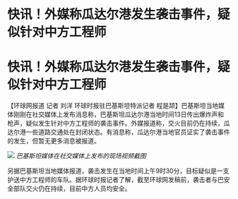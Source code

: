 # 快讯！外媒称瓜达尔港发生袭击事件，疑似针对中方工程师

# 快讯！外媒称瓜达尔港发生袭击事件，疑似针对中方工程师

【环球网报道 记者 刘洋 环球时报驻巴基斯坦特派记者
程是颉】巴基斯坦当地媒体刚刚在社交媒体上发布消息称，巴基斯坦瓜达尔港当地时间13日传出爆炸声和枪声，疑似发生针对中方工程师的袭击事件。外媒报道称，交火目前仍在持续，瓜达尔港一些道路交通处在封闭状态。有消息称，瓜达尔港当地官员证实了袭击事件的发生，但暂无更多消息被报道。

![](https://inews.gtimg.com/news_bt/OszxdeGKrf9PppGBMR6aXbQ6Aovu8bQLG6jXY2nE1rlVcAA/1000)
_巴基斯坦媒体在社交媒体上发布的现场视频截图_

另据巴基斯坦当地媒体报道，袭击发生在当地时间上午9时30分，目标疑似是一支护送中方工程师的车队。据环球时报记者了解，截至环球网发稿前，袭击者与巴安全部队交火仍在持续，目前中方人员均安全。

